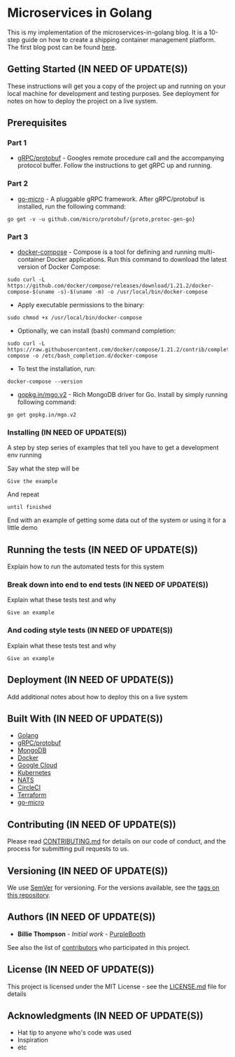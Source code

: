 # Microservices in Golang

This is my implementation of the microservices-in-golang blog. It is a
10-step guide on how to create a shipping container management
platform. The first blog post can be found [here](https://ewanvalentine.io/microservices-in-golang-part-1/).

## Getting Started (IN NEED OF UPDATE(S))

These instructions will get you a copy of the project up and running on your
local machine for development and testing purposes. See deployment for notes
on how to deploy the project on a live system.

## Prerequisites

### Part 1

* [gRPC/protobuf](https://grpc.io/docs/quickstart/go.html) - Googles remote procedure call
and the accompanying protocol buffer. Follow the instructions to get gRPC up and running.

### Part 2

* [go-micro](https://github.com/micro/go-micro) - A pluggable gRPC framework. After gRPC/protobuf is installed, run the following command:

```
go get -v -u github.com/micro/protobuf/{proto,protoc-gen-go}
```
### Part 3

* [docker-compose](https://docs.docker.com/compose/overview/) - Compose is a tool for defining and running multi-container Docker applications. Run this command to download the latest version of Docker Compose:

```
sudo curl -L https://github.com/docker/compose/releases/download/1.21.2/docker-compose-$(uname -s)-$(uname -m) -o /usr/local/bin/docker-compose
```
* Apply executable permissions to the binary:

```
sudo chmod +x /usr/local/bin/docker-compose
```
* Optionally, we can install (bash) command completion:

```
sudo curl -L https://raw.githubusercontent.com/docker/compose/1.21.2/contrib/completion/bash/docker-compose -o /etc/bash_completion.d/docker-compose
```
* To test the installation, run:

```
docker-compose --version
```
* [gopkg.in/mgo.v2](https://gopkg.in/mgo.v2) - Rich MongoDB driver for Go. Install by simply running following command:

```
go get gopkg.in/mgo.v2
```


### Installing (IN NEED OF UPDATE(S))

A step by step series of examples that tell you have to get a development env running

Say what the step will be

```
Give the example
```

And repeat

```
until finished
```

End with an example of getting some data out of the system or using it for a little demo

## Running the tests (IN NEED OF UPDATE(S))

Explain how to run the automated tests for this system

### Break down into end to end tests (IN NEED OF UPDATE(S))

Explain what these tests test and why

```
Give an example
```

### And coding style tests (IN NEED OF UPDATE(S))

Explain what these tests test and why

```
Give an example
```

## Deployment (IN NEED OF UPDATE(S))

Add additional notes about how to deploy this on a live system

## Built With (IN NEED OF UPDATE(S))

* [Golang](https://golang.org/)
* [gRPC/protobuf](https://grpc.io/docs/quickstart/go.html)
* [MongoDB](https://www.mongodb.com/)
* [Docker](https://www.docker.com/)
* [Google Cloud](https://cloud.google.com/)
* [Kubernetes](https://kubernetes.io/)
* [NATS](https://nats.io/)
* [CircleCI](https://circleci.com/)
* [Terraform](https://www.terraform.io/)
* [go-micro](https://github.com/micro/go-micro)



## Contributing (IN NEED OF UPDATE(S))

Please read [CONTRIBUTING.md](https://gist.github.com/PurpleBooth/b24679402957c63ec426) for details on our code of conduct, and the process for submitting pull requests to us.

## Versioning (IN NEED OF UPDATE(S))

We use [SemVer](http://semver.org/) for versioning. For the versions available, see the [tags on this repository](https://github.com/your/project/tags).

## Authors (IN NEED OF UPDATE(S))

* **Billie Thompson** - *Initial work* - [PurpleBooth](https://github.com/PurpleBooth)

See also the list of [contributors](https://github.com/your/project/contributors) who participated in this project.

## License (IN NEED OF UPDATE(S))

This project is licensed under the MIT License - see the [LICENSE.md](LICENSE.md) file for details

## Acknowledgments (IN NEED OF UPDATE(S))

* Hat tip to anyone who's code was used
* Inspiration
* etc
